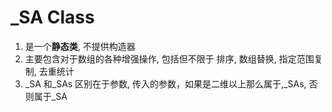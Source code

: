 # \_SA Class

1.  是一个**静态类**, 不提供构造器
2.  主要包含对于数组的各种增强操作, 包括但不限于 排序, 数组替换, 指定范围复制, 去重统计
3.  \_SA 和\_SAs 区别在于参数, 传入的参数，如果是二维以上那么属于,\_SAs, 否则属于\_SA